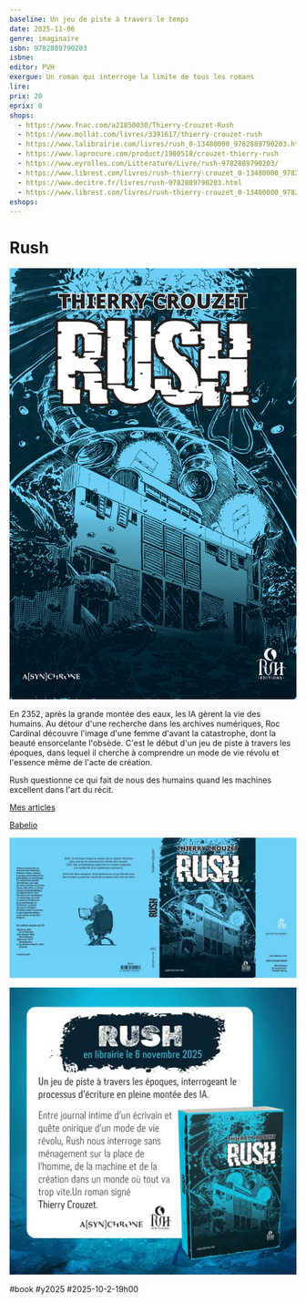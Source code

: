 ```yaml
---
baseline: Un jeu de piste à travers le temps
date: 2025-11-06
genre: imaginaire
isbn: 9782889790203
isbne:
editor: PVH
exergue: Un roman qui interroge la limite de tous les romans
lire:
prix: 20
eprix: 0
shops:
  - https://www.fnac.com/a21850030/Thierry-Crouzet-Rush
  - https://www.mollat.com/livres/3391617/thierry-crouzet-rush
  - https://www.lalibrairie.com/livres/rush_0-13480000_9782889790203.html?ctx=d56925458918087f0004f58106787ca5
  - https://www.laprocure.com/product/1980518/crouzet-thierry-rush
  - https://www.eyrolles.com/Litterature/Livre/rush-9782889790203/
  - https://www.librest.com/livres/rush-thierry-crouzet_0-13480000_9782889790203.html
  - https://www.decitre.fr/livres/rush-9782889790203.html
  - https://www.librest.com/livres/rush-thierry-crouzet_0-13480000_9782889790203.html
eshops:
---
```


# Rush

![Rush](_i/couv_rush.jpg)

En 2352, après la grande montée des eaux, les IA gèrent la vie des humains. Au détour d'une recherche dans les archives numériques, Roc Cardinal découvre l'image d'une femme d'avant la catastrophe, dont la beauté ensorcelante l'obsède. C'est le début d'un jeu de piste à travers les époques, dans lequel il cherche à comprendre un mode de vie révolu et l'essence même de l'acte de création.

Rush questionne ce qui fait de nous des humains quand les machines excellent dans l'art du récit. 

[Mes articles](/tag/rush/)

[Babelio](https://www.babelio.com/livres/Crouzet-Rush/1930193?id_edition=2492516)

![Planche de couverture](_i/rush_planche.webp)

![Rush encart](_i/rush-promo.webp)

#book #y2025 #2025-10-2-19h00
